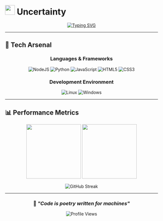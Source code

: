 # <img src="https://media.giphy.com/media/hvRJCLFzcasrR4ia7z/giphy.gif" width="32px"> Uncertainty

<div align="center">
  
  [![Typing SVG](https://readme-typing-svg.herokuapp.com?font=JetBrains+Mono&weight=600&size=28&duration=3000&pause=1000&color=00D8FF&center=true&vCenter=true&width=600&height=70&lines=Discord+%26+Telegram+Bots+Developer;Web+Developer;Python+%26+NodeJS+Enthusiast)](https://git.io/typing-svg)
  
</div>

---

## 🚀 **Tech Arsenal**

<div align="center">

### **Languages & Frameworks**
![NodeJS](https://img.shields.io/badge/Node.js-43853D?style=for-the-badge&logo=node.js&logoColor=white)
![Python](https://img.shields.io/badge/Python-3776AB?style=for-the-badge&logo=python&logoColor=white)
![JavaScript](https://img.shields.io/badge/JavaScript-F7DF1E?style=for-the-badge&logo=javascript&logoColor=black)
![HTML5](https://img.shields.io/badge/HTML5-E34F26?style=for-the-badge&logo=html5&logoColor=white)
![CSS3](https://img.shields.io/badge/CSS3-1572B6?style=for-the-badge&logo=css3&logoColor=white)

### **Development Environment**
![Linux](https://img.shields.io/badge/Linux-FCC624?style=for-the-badge&logo=linux&logoColor=black)
![Windows](https://img.shields.io/badge/Windows-0078D6?style=for-the-badge&logo=windows&logoColor=white)

</div>

---

## 📊 **Performance Metrics**

<div align="center">
  
  <img height="180em" src="https://github-readme-stats.vercel.app/api?username=uncertainty&show_icons=true&theme=tokyonight&include_all_commits=true&count_private=true&hide_border=true&bg_color=0D1117"/>
  <img height="180em" src="https://github-readme-stats.vercel.app/api/top-langs/?username=uncertainty&layout=compact&langs_count=8&theme=tokyonight&hide_border=true&bg_color=0D1117"/>
  
</div>

<div align="center">
  
  ![GitHub Streak](https://github-readme-streak-stats.herokuapp.com?user=uncertainty&theme=tokyonight&hide_border=true&background=0D1117)
  
</div>

---

<div align="center">
  
  ### 💫 *"Code is poetry written for machines"*
  
  <img src="https://komarev.com/ghpvc/?username=uncertainty&color=00d8ff&style=for-the-badge&label=Profile+Views" alt="Profile Views" />
  
</div>
